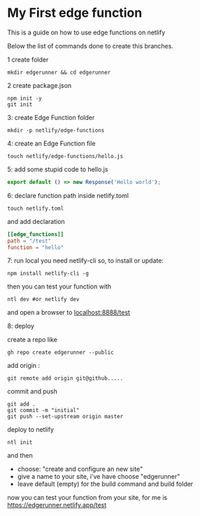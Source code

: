 # My First edge function
This is a guide on how to use edge functions on netlify

Below the list of commands done to create this branches.

1 create folder

```
mkdir edgerunner && cd edgerunner
```

2 create package.json

```
npm init -y
git init
```

3: create Edge Function folder

```zh
mkdir -p netlify/edge-functions

```

4: create an Edge Function file

```zh
touch netlify/edge-functions/hello.js

```

5: add some stupid code to hello.js

```js
export default () => new Response('Hello world');
```

6: declare function path inside netlify.toml

```zh
touch netlify.toml
```

and add declaration

```toml
[[edge_functions]]
path = "/test"
function = "hello"
```

7: run local
you need netlify-cli so, to install or update:

```
npm install netlify-cli -g
```

then you can test your function with

```
ntl dev #or netlify dev
```

and open a browser to [localhost:8888/test]()

8: deploy

create a repo  like
```
gh repo create edgerunner --public
```
add origin :
```
git remote add origin git@github.....
```
commit and push
```
git add .
git commit -m "initial"
git push --set-upstream origin master
```
deploy to netlify
```
ntl init
```
and then
- choose: "create and configure an new site"
- give a name to your site, i've have choose "edgerunner"
- leave default (empty) for the build command and build folder

now you can test your function from your site, for me is
https://edgerunner.netlify.app/test
